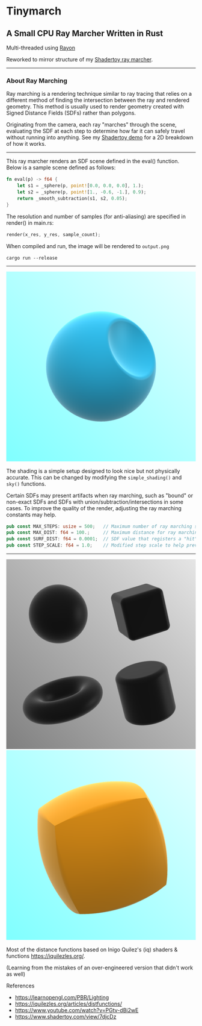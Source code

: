 # Tinymarch
## A Small CPU Ray Marcher Written in Rust

Multi-threaded using [Rayon](https://docs.rs/rayon/latest/rayon/)

Reworked to mirror structure of my [Shadertoy ray marcher](https://www.shadertoy.com/view/dtXfzM).

---
### About Ray Marching

Ray marching is a rendering technique similar to ray tracing that relies on a different method of finding the intersection between the ray and rendered geometry. This method is usually used to render geometry created with Signed Distance Fields (SDFs) rather than polygons.

Originating from the camera, each ray "marches" through the scene, evaluating the SDF at each step to determine how far it can safely travel without running into anything. See my [Shadertoy demo](https://www.shadertoy.com/view/cssfWs) for a 2D breakdown of how it works.

---
This ray marcher renders an SDF scene defined in the eval() function. Below is a sample scene defined as follows:

```rust
fn eval(p) -> f64 {
    let s1 = _sphere(p, point![0.0, 0.0, 0.0], 1.);
    let s2 = _sphere(p, point![1., -0.6, -1.], 0.9);
    return _smooth_subtraction(s1, s2, 0.05);
}
```

The resolution and number of samples (for anti-aliasing) are specified in render() in main.rs:
```rust
render(x_res, y_res, sample_count);
```

When compiled and run, the image will be rendered to `output.png`

```
cargo run --release
```

---

![Banner](./img/cut_sphere.png)

The shading is a simple setup designed to look nice but not physically accurate. This can be changed by modifying the `simple_shading()` and `sky()` functions.

Certain SDFs may present artifacts when ray marching, such as "bound" or non-exact SDFs and SDFs with union/subtraction/intersections in some cases. To improve the quality of the render, adjusting the ray marching constants may help.

```rust
pub const MAX_STEPS: usize = 500;   // Maximum number of ray marching steps
pub const MAX_DIST: f64 = 100.;     // Maximum distance for ray marching
pub const SURF_DIST: f64 = 0.0001;  // SDF value that registers a "hit"
pub const STEP_SCALE: f64 = 1.0;    // Modified step scale to help prevent artifacts (<=1)
```
---
![Primitives](./img/primitives.png)
![Mixed](./img/mix.png)

Most of the distance functions based on Inigo Quilez's (iq) shaders & functions https://iquilezles.org/.

(Learning from the mistakes of an over-engineered version that didn't work as well)


References
- https://learnopengl.com/PBR/Lighting
- https://iquilezles.org/articles/distfunctions/
- https://www.youtube.com/watch?v=PGtv-dBi2wE
- https://www.shadertoy.com/view/7djcDz